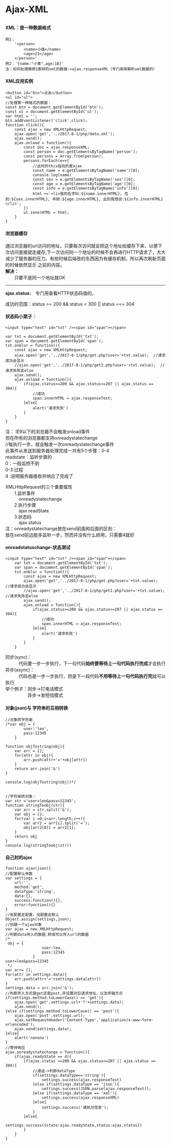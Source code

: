 # Ajax-XML #
##  ##
#### **XML**：是一种数据格式 ####
	例1：
		'<person>
			<name>小强</name>
			<age>23</age>
		</person>'
	例2：'{name:"小青",age:18}'
	注：如何处理像例1那样的xml的数据->ajax.responseXML（专门用来解析xml数据的）
#### XML应用实例 ####
	<button id="btn">点击</button>
	<ul id="ul">
	//处理第一种格式的数据：  
	const btn = document.getElementById('btn');
	const ul = document.getElementById('ul');
	var html = '';
	btn.addEventListener('click',click);
	function click(){
		const ajax = new XMLHttpRequest;
		ajax.open('get','../2017-8-1/php/data.xml');
		ajax.send();
		ajax.onload = function(){
			const doc = ajax.responseXML;
			const person = doc.getElementsByTagName('person');
			const persons = Array.from(person);
			persons.forEach(e=>{
				//此时的this指向的是ajax
				const name = e.getElementsByTagName('name')[0];
				console.log(name)
				const sex = e.getElementsByTagName('sex')[0];
				const age = e.getElementsByTagName('age')[0];
				const info = e.getElementsByTagName('info')[0];
				html +=`<li>我的名字叫:${name.innerHTML}, 性别:${sex.innerHTML}, 年龄:${age.innerHTML}, 此刻我想说:${info.innerHTML}</li>`;
			})
			ul.innerHTML = html;
		}
	}
#### 浏览器缓存  ####
通过浏览器的url访问的地址，只要每次访问就会把这个地址给缓存下来，以便下次访问直接就走缓存,下一次访问同一个地址的时候不会再进行HTTP请求了，大大减少了服务器的压力。有些时候后端改的东西因为有缓存机制，所以再次刷新页面的时候依然显示
之前的内容。  
**解决：**    
&emsp;&emsp;只要不是同一个地址就OK  
****
**ajax.status:**&emsp;专门用查看HTTP状态码值的。

成功的范围：status >= 200 && status < 300 || status === 304
#### 状态码小栗子：  ####
	<input type="text" id="txt" /><span id="span"></span>

	var txt = document.getElementById('txt');
	var span = document.getElementById('span');
	txt.onblur = function(){
		const ajax = new XMLHttpRequest;
		ajax.open('get','../2017-8-1/php/get.php?user='+txt.value);  //请求成功会显示
		//ajax.open('get','../2017-8-1/php/get2.php?user='+txt.value);	//请求失败走else
		ajax.send();
		ajax.onload = function(){
			if(ajax.status>=200 && ajax.status<=207 || ajax.status ==  304){
				//成功
				span.innerHTML = ajax.responseText;
			}else{
				alert('请求失败')
			}
		}
	}
注：
IE9以下的浏览器不会触发onload事件  
但在所有的浏览器都支持onreadystatechange  
//每执行一步，就会触发一次onreadystatechange事件  
此事件从发送到服务器处理完成一共有5个步骤：0-4  
readstate：监听步骤的  
0：一般监控不到  
0-3:过程  
4 :说明服务器接收并响应了完成了  

XMLHttpRequest的三个重要属性  
&emsp;&emsp;1.监听事件  
&emsp;&emsp;&emsp;onreadystatechange  
&emsp;&emsp;2.执行步骤  
&emsp;&emsp;&emsp;ajax.readState  
&emsp;&emsp;3.状态码  
&emsp;&emsp;&emsp;ajax.status  
注：onreadystatechange放在send前面和后面的区别：  
	放在send前边能多监听一步，然而并没有什么卵用，只需要4就好  
#### onreadstatuschange-状态测试  ####
	<input type="text" id="txt" /><span id="span"></span>
		var txt = document.getElementById('txt');
		var span = document.getElementById('span');
		txt.onblur = function(){
			const ajax = new XMLHttpRequest;
			ajax.open('get','../2017-8-1/php/get.php?user='+txt.value);  //请求成功会显示
			//ajax.open('get','../2017-8-1/php/get2.php?user='+txt.value);	//请求失败走else
			ajax.send();
			ajax.onload = function(){
				if(ajax.status>=200 && ajax.status<=207 || ajax.status ==  304){
					//成功
					span.innerHTML = ajax.responseText;
				}else{
					alert('请求失败')
				}
			}
		}
同步(sync)：  
&emsp;&emsp;&emsp;代码要一步一步执行，下一句代码**始终要等待上一句代码执行完成**才会执行  
异步(async)：   
&emsp;&emsp;&emsp;代码也是一步一步执行，但是下一段代码**不用等待上一句代码执行完**就可以执行   
举个例子：同步->打电话模式  
&emsp;&emsp;&emsp;&emsp;&emsp;异步->发短信模式
#### 对象(json)与 字符串的互相转换 ####
	//对象转字符串
	/*var obj = {
			user:'leo',
			pass:12345
		}
	
	function objTostring(obj){
		var arr = [];
		for(attr in obj){
			arr.push(attr+'='+obj[attr])
		}
		return arr.join('&')
	}
	
	console.log(objTostring(obj))*/


	//字符串转对象：
	var str ='user=leo&pass=12345';
	function stringToobj(str){
		var arr = str.split('&');
		var obj = {};
		for(var i =0;i<arr.length;i++){
			var arr2 = arr[i].split('=');
			obj[arr2[0]] = arr2[1];
		}
		return obj
	}
	console.log(stringToobj(str))
#### 自己封的ajax ####
	function ajax(json){
	//配置默认参数
	var settings = {
		url:'',
		method:'get',
		dataType:'string',
		data:{},
		success:function(){},
		error:function(){}
	}
	//有配置走配置，没配置走默认
	Object.assign(settings,json);
	//创建一个ajax对象
	var ajax = new XMLHttpRequest;
	//判断data传入的数据,转成可以传入url的数据
	/*
	 obj = {
					user:leo,
					pass:12345
				}
	user=leo&pass=12345
	 */
	var arr= [];
	for(attr in settings.data){
		arr.push(attr+'='+settings.data[attr])
	}
	settings.data = arr.join('&');
	//判断传入方式是get还是post,并设置对应请求地址，以及传输方式
	if(settings.method.toLowerCase() == 'get'){
		ajax.open('get',settings.url+'?'+settings.data);
		ajax.send();
	}else if(settings.method.toLowerCase() == 'post'){
		ajax.open('post',settings.url);
		ajax.setRequestHeader('Content-Type','application/x-www-form-urlencoded');
		ajax.send(settings.data);
	}else{
		alert('nonono')
	}
	//等待响应
	ajax.onreadystatechange = function(){
		if(ajax.readyState == 4){
			if(ajax.status >=200 && ajax.status<=207 || ajax.status == 304){
				//通话->判断dataType
				if(settings.dataType=='string'){
					settings.success(ajax.responseText)
				}else if(settings.dataType == 'json'){
					settings.success(JSON.parse(ajax.responseText));
				}else if(settings.dataType == 'xml'){
					settings.success(ajax.responseXML)
				}else{
					settings.success('请核对信息');
				}
			}else{
				settings.success({state:ajax.readyState,status:ajax.status})
			}
		}
	}
